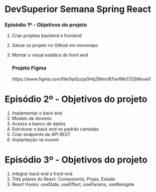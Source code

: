 # DevSuperior  Semana Spring React

### Episódio 1º - Objetivos do projeto


1. Criar projetos backend e frontend

2. Salvar os projeto no Github em monorepo

3. Montar o visual estático do front end
 

   ### Projeto Figma

   <p>https://www.figma.com/file/hpQuzpGHq2MmrI87xnfMoT/DSMovie1</>
       
   </p>
  

# Episódio 2º - Objetivos do projeto

1. Implementar o back end
2. Modelo de domínio
3. Acesso a banco de dados
4. Estruturar o back end no padrão camadas
5. Criar endpoints da API REST
6. Implantação na nuvem

# Episódio 3º - Objetivos do projeto

1. Integrar back end e front end
2. Três pilares do React: Components, Props, Estado
3. React Hooks: useState, useEffect, useParams, useNavigate